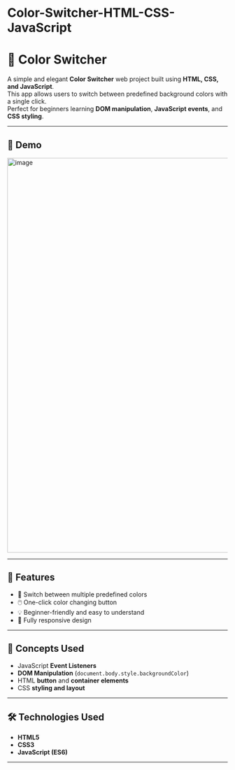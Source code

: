 # Color-Switcher-HTML-CSS-JavaScript

# 🎨 Color Switcher

A simple and elegant **Color Switcher** web project built using **HTML, CSS, and JavaScript**.  
This app allows users to switch between predefined background colors with a single click.  
Perfect for beginners learning **DOM manipulation**, **JavaScript events**, and **CSS styling**.

---

## 🌈 Demo
  <img width="1899" height="903" alt="image" src="https://github.com/user-attachments/assets/cc0d81fc-7a32-47f1-a7ee-29bf1d6ed489" />

---

## 🚀 Features

- 🎨 Switch between multiple predefined colors  
- 🖱️ One-click color changing button  
- 💡 Beginner-friendly and easy to understand  
- 📱 Fully responsive design  

---

## 🧠 Concepts Used

- JavaScript **Event Listeners**  
- **DOM Manipulation** (`document.body.style.backgroundColor`)  
- HTML **button** and **container elements**  
- CSS **styling and layout**

---

## 🛠️ Technologies Used

- **HTML5**  
- **CSS3**  
- **JavaScript (ES6)**  

---



